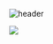 ![header](https://capsule-render.vercel.app/api?type=Waving&color=timeAuto&height=300&section=header&text=Nickelback53's%20Github&fontSize=300theme=vue)


<img src="https://github-readme-stats.vercel.app/api/top-langs/?username=Nickelback53&layout=compact&theme=vue"/>




